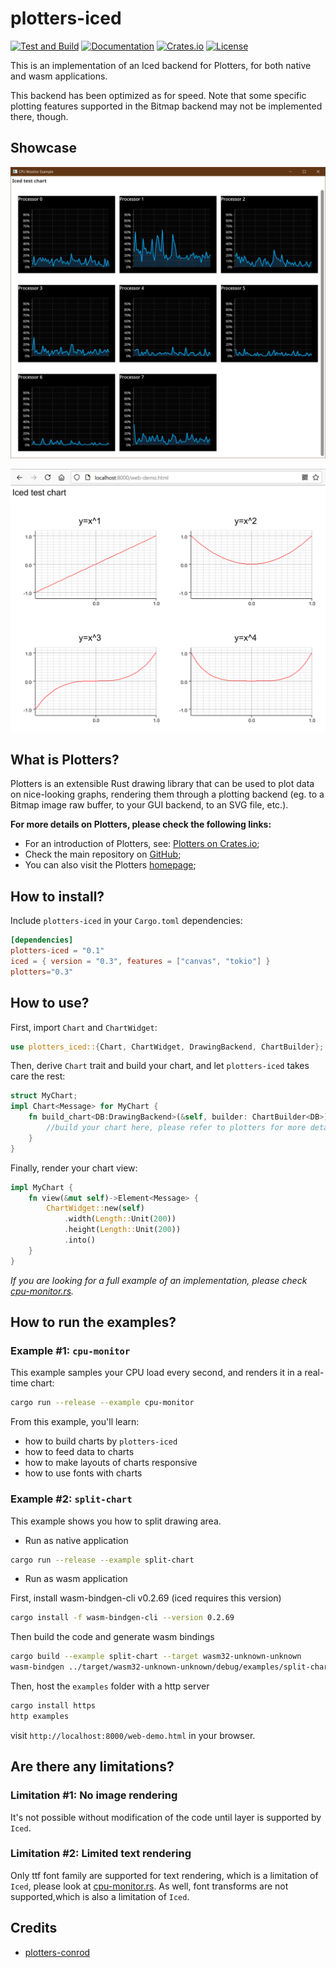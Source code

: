 # plotters-iced
[![Test and Build](https://github.com/joylei/plotters-iced/workflows/Test%20and%20Build/badge.svg?branch=master)](https://github.com/joylei/plotters-iced/actions?query=workflow%3A%22Test+and+Build%22)
[![Documentation](https://docs.rs/plotters-iced/badge.svg)](https://docs.rs/plotters-iced)
[![Crates.io](https://img.shields.io/crates/v/plotters-iced.svg)](https://crates.io/crates/plotters-iced)
[![License](https://img.shields.io/crates/l/plotters-iced.svg)](https://github.com/joylei/plotters-iced/blob/master/LICENSE)

This is an implementation of an Iced backend for Plotters, for both native and wasm applications.

This backend has been optimized as for speed. Note that some specific plotting features supported in the Bitmap backend may not be implemented there, though.

## Showcase

![CPU Monitor Example](./images/plotter_iced_demo.png)

![WASM Example](./images/split-chart-web.png)

## What is Plotters?

Plotters is an extensible Rust drawing library that can be used to plot data on nice-looking graphs, rendering them through a plotting backend (eg. to a Bitmap image raw buffer, to your GUI backend, to an SVG file, etc.).

**For more details on Plotters, please check the following links:**

- For an introduction of Plotters, see: [Plotters on Crates.io](https://crates.io/crates/plotters);
- Check the main repository on [GitHub](https://github.com/38/plotters);
- You can also visit the Plotters [homepage](https://plotters-rs.github.io/);

## How to install?

Include `plotters-iced` in your `Cargo.toml` dependencies:

```toml
[dependencies]
plotters-iced = "0.1"
iced = { version = "0.3", features = ["canvas", "tokio"] }
plotters="0.3"
```

## How to use?

First, import `Chart` and `ChartWidget`:

```rust
use plotters_iced::{Chart, ChartWidget, DrawingBackend, ChartBuilder};
```

Then, derive `Chart` trait and build your chart, and let `plotters-iced` takes care the rest:

```rust
struct MyChart;
impl Chart<Message> for MyChart {
    fn build_chart<DB:DrawingBackend>(&self, builder: ChartBuilder<DB>) {
        //build your chart here, please refer to plotters for more details
    }
}
```

Finally, render your chart view:

```rust
impl MyChart {
    fn view(&mut self)->Element<Message> {
        ChartWidget::new(self)
            .width(Length::Unit(200))
            .height(Length::Unit(200))
            .into()
    }
}
```

_If you are looking for a full example of an implementation, please check [cpu-monitor.rs](./examples/cpu-monitor.rs)._

## How to run the examples?

### Example #1: `cpu-monitor`

This example samples your CPU load every second, and renders it in a real-time chart:

```sh
cargo run --release --example cpu-monitor
```

From this example, you'll learn:

- how to build charts by `plotters-iced`
- how to feed data to charts
- how to make layouts of charts responsive
- how to use fonts with charts

### Example #2: `split-chart`

This example shows you how to split drawing area.

- Run as native application
```sh
cargo run --release --example split-chart
```

- Run as wasm application

First, install wasm-bindgen-cli v0.2.69 (iced requires this version)
```sh
cargo install -f wasm-bindgen-cli --version 0.2.69
```

Then build the code and generate wasm bindings
```sh
cargo build --example split-chart --target wasm32-unknown-unknown
wasm-bindgen ../target/wasm32-unknown-unknown/debug/examples/split-chart.wasm --out-dir ./examples/js --target web
```

Then, host the `examples` folder with a http server
```sh
cargo install https
http examples
```
visit `http://localhost:8000/web-demo.html` in your browser.


## Are there any limitations?

### Limitation #1: No image rendering

It's not possible without modification of the code until layer is supported by `Iced`.

### Limitation #2: Limited text rendering

Only ttf font family are supported for text rendering, which is a limitation of `Iced`, please look at  [cpu-monitor.rs](./examples/cpu-monitor.rs). As well, font transforms are not supported,which is also a limitation of `Iced`.


## Credits

- [plotters-conrod](https://github.com/valeriansaliou/plotters-conrod)
